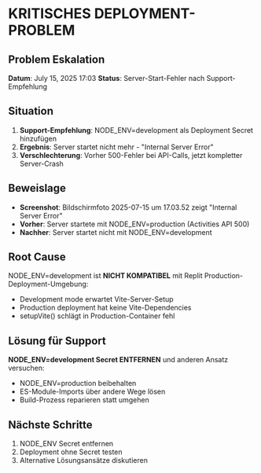 # KRITISCHES DEPLOYMENT-PROBLEM

## Problem Eskalation
**Datum**: July 15, 2025 17:03
**Status**: Server-Start-Fehler nach Support-Empfehlung

## Situation
1. **Support-Empfehlung**: NODE_ENV=development als Deployment Secret hinzufügen
2. **Ergebnis**: Server startet nicht mehr - "Internal Server Error"
3. **Verschlechterung**: Vorher 500-Fehler bei API-Calls, jetzt kompletter Server-Crash

## Beweislage
- **Screenshot**: Bildschirmfoto 2025-07-15 um 17.03.52 zeigt "Internal Server Error"
- **Vorher**: Server startete mit NODE_ENV=production (Activities API 500)
- **Nachher**: Server startet nicht mit NODE_ENV=development

## Root Cause
NODE_ENV=development ist **NICHT KOMPATIBEL** mit Replit Production-Deployment-Umgebung:
- Development mode erwartet Vite-Server-Setup
- Production deployment hat keine Vite-Dependencies
- setupVite() schlägt in Production-Container fehl

## Lösung für Support
**NODE_ENV=development Secret ENTFERNEN** und anderen Ansatz versuchen:
- NODE_ENV=production beibehalten
- ES-Module-Imports über andere Wege lösen
- Build-Prozess reparieren statt umgehen

## Nächste Schritte
1. NODE_ENV Secret entfernen
2. Deployment ohne Secret testen
3. Alternative Lösungsansätze diskutieren